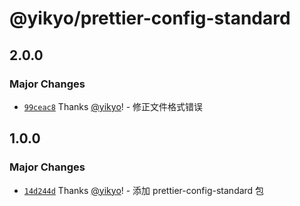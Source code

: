 # @yikyo/prettier-config-standard

## 2.0.0

### Major Changes

- [`99ceac8`](https://github.com/yikyo/packages/commit/99ceac8f94d6481a1e25284c198f0431f7a80b8a) Thanks [@yikyo](https://github.com/yikyo)! - 修正文件格式错误

## 1.0.0

### Major Changes

- [`14d244d`](https://github.com/yikyo/packages/commit/14d244dc022d9af940b7509e18abcbc5bf54c8bc) Thanks [@yikyo](https://github.com/yikyo)! - 添加 prettier-config-standard 包
